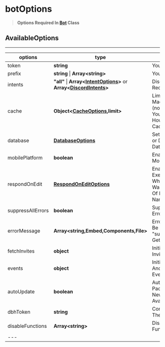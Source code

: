 # botOptions

> **Options Required In **[**Bot**](../../class/bot.md)** Class**

## AvailableOptions

***

| options           | type                                                                                                                                                                         | description                                                                               | optional | usage                                                                                            |
| ----------------- | ---------------------------------------------------------------------------------------------------------------------------------------------------------------------------- | ----------------------------------------------------------------------------------------- | -------- | ------------------------------------------------------------------------------------------------ |
| token             | **string**                                                                                                                                                                   | Your Bot Token                                                                            | false    | `token:"Token"`                                                                                  |
| prefix            | **string** \| **Array\<string>**                                                                                                                                             | Your Bot Prefix(s)                                                                        | false    | `prefix:["."]` or `prefix:"."`                                                                   |
| intents           | **"all"** \| **Array<**[**IntentOptions**](intentOptions.md)**>** or **Array<**[**DiscordIntents**](https://discord.com/developers/docs/topics/gateway#list-of-intents)**>** | Discord Intents Required By Bot                                                           | false    | intents:"all" or `intents: ["guilds","guildMessages"]` or `intents: ["GUILDS","GUILD_MESSAGES"]` |
| cache             | **Object<**[**CacheOptions**](cacheOptions.md)**,limit>**                                                                                                                    | Limit The Caches Made By the Bot (note: Don't Use If You Don't Know How To Manage Caches) | false    | `cache :{ guilds: 10, channels: 50, users: 10, messages: 200 }`                                  |
| database          | [**DatabaseOptions**](databaseOptions.md)                                                                                                                                    | Setup For Custom or Default Database                                                      | true     | `database:{db:"default",tables:["main"],path:"./database/",promisify:false}`                     |
| mobilePlatform    | **boolean**                                                                                                                                                                  | Enable/Disable Mobile Presence                                                            | true     | `mobilePlatform:true`                                                                            |
| respondOnEdit     | [**RespondOnEditOptions**](respondOnEditOptions.md)                                                                                                                          | Enables Bot To Execute Cmds When A Message Was Edited To one Of Bot's Command Name        | true     | `respondOnEdit:{command:true,alwaysExecute:false,nonPrefixed:false,timeLimit:60000}`             |
| suppressAllErrors | **boolean**                                                                                                                                                                  | Suppresses All Errors                                                                     | true     | `suppressAllErrors:false`                                                                        |
| errorMessage      | **Array\<string,Embed,Components,File>**                                                                                                                                     | Error Message To Be Sent When "suppressAllErrors" Gets Triggered                          | true     | `errorMessage:["An Error Occurred"]`                                                             |
| fetchInvites      | **object**                                                                                                                                                                   | Initialises InviteSystem Class                                                            | true     | `fetchInvites:{enabled:true,cacheInviters:false}`                                                |
| events            | **object**                                                                                                                                                                   | Initialises Timeout And FuncTionError Event                                               | true     | `events:{timeout:true,functionError:true}`                                                       |
| autoUpdate        | **boolean**                                                                                                                                                                  | Auto-updates The Package When New Version Is Available                                    | true     | `autoUpdate:true`                                                                                |
| dbhToken          | **string**                                                                                                                                                                   | Connects The Bot The DBH Hosting                                                          | true     | `dbhToken:"DBH Token"`                                                                           |
| disableFunctions  | **Array\<string>**                                                                                                                                                           | Disables The Functions Provided                                                           | true     | `disableFunctions:["$botLeave","$clientToken"]`                                                  |
| ---               |                                                                                                                                                                              |                                                                                           |          |                                                                                                  |
